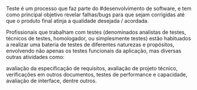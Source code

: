 Teste é um processo que faz parte do #desenvolvimento de software, e tem como principal objetivo revelar falhas/bugs para que sejam corrigidas até que o produto final atinja a qualidade desejada / acordada.

Profissionais que trabalham com testes (denominados analistas de testes, técnicos de testes, homologador, ou simplesmente testes) estão habituados a realizar uma bateria de testes de diferentes naturezas e propósitos, envolvendo não apenas os testes funcionais da aplicação, mas diversas outras atividades como:

avaliação da especificação de requisitos,
avaliação de projeto técnico,
verificações em outros documentos,
testes de performance e capacidade,
avaliação de interface,
dentre outros.

